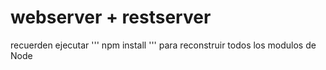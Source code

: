 # webserver + restserver

recuerden ejecutar ''' npm install ''' para reconstruir todos los modulos de Node